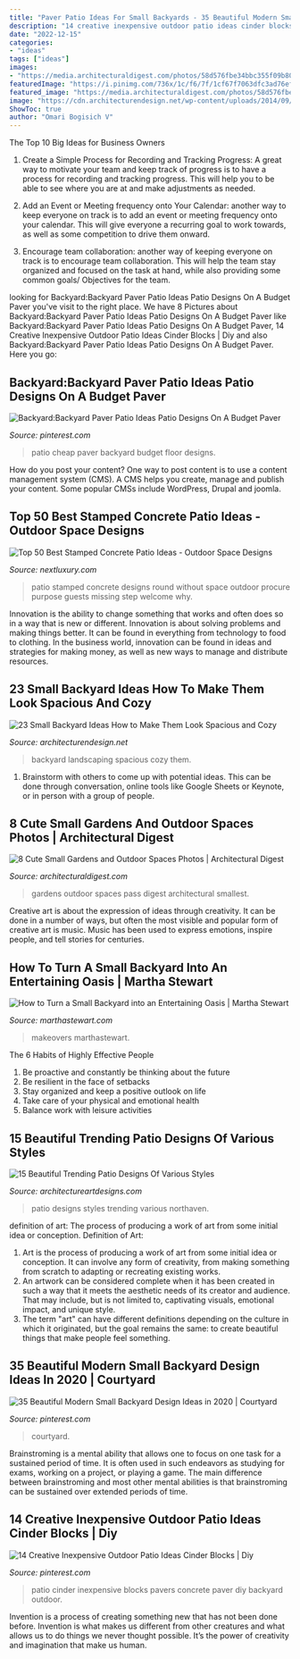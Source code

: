 ```yaml
---
title: "Paver Patio Ideas For Small Backyards - 35 Beautiful Modern Small Backyard Design Ideas In 2020"
description: "14 creative inexpensive outdoor patio ideas cinder blocks"
date: "2022-12-15"
categories:
- "ideas"
tags: ["ideas"]
images:
- "https://media.architecturaldigest.com/photos/58d576fbe34bbc355f09b80e/master/pass/small-gardens-06.jpg"
featuredImage: "https://i.pinimg.com/736x/1c/f6/7f/1cf67f7063dfc3ad76ef76bc5dc80473.jpg"
featured_image: "https://media.architecturaldigest.com/photos/58d576fbe34bbc355f09b80e/master/pass/small-gardens-06.jpg"
image: "https://cdn.architecturendesign.net/wp-content/uploads/2014/09/Small-Backyard-Landscaping-Ideas-5.jpg"
ShowToc: true
author: "Omari Bogisich V"
---
```



The Top 10 Big Ideas for Business Owners
1. Create a Simple Process for Recording and Tracking Progress: A great way to motivate your team and keep track of progress is to have a process for recording and tracking progress. This will help you to be able to see where you are at and make adjustments as needed.
2. Add an Event or Meeting frequency onto Your Calendar: another way to keep everyone on track is to add an event or meeting frequency onto your calendar. This will give everyone a recurring goal to work towards, as well as some competition to drive them onward.

3. Encourage team collaboration: another way of keeping everyone on track is to encourage team collaboration. This will help the team stay organized and focused on the task at hand, while also providing some common goals/ Objectives for the team.


	

		
looking for Backyard:Backyard Paver Patio Ideas Patio Designs On A Budget Paver you've visit to the right place. We have 8 Pictures about Backyard:Backyard Paver Patio Ideas Patio Designs On A Budget Paver like Backyard:Backyard Paver Patio Ideas Patio Designs On A Budget Paver, 14 Creative Inexpensive Outdoor Patio Ideas Cinder Blocks | Diy and also Backyard:Backyard Paver Patio Ideas Patio Designs On A Budget Paver. Here you go:
		
    
## Backyard:Backyard Paver Patio Ideas Patio Designs On A Budget Paver

<img loading=lazy src="https://i.pinimg.com/736x/1c/f6/7f/1cf67f7063dfc3ad76ef76bc5dc80473.jpg" onerror="this.onerror=null;this.src='https://tse1.mm.bing.net/th?id=OIP.bM1HXL3G9dSIHDfBRaIkHgHaLH&amp;pid=15.1';" alt="Backyard:Backyard Paver Patio Ideas Patio Designs On A Budget Paver">

_Source: pinterest.com_

>patio cheap paver backyard budget floor designs. 

	

How do you post your content?
One way to post content is to use a content management system (CMS). A CMS helps you create, manage and publish your content. Some popular CMSs include WordPress, Drupal and joomla.

    
## Top 50 Best Stamped Concrete Patio Ideas - Outdoor Space Designs

<img loading=lazy src="http://nextluxury.com/wp-content/uploads/home-design-ideas-stamped-concrete-patio.jpg" onerror="this.onerror=null;this.src='https://tse1.mm.bing.net/th?id=OIP.TtHsUah409dRWNXsuXDAOQAAAA&amp;pid=15.1';" alt="Top 50 Best Stamped Concrete Patio Ideas - Outdoor Space Designs">

_Source: nextluxury.com_

>patio stamped concrete designs round without space outdoor procure purpose guests missing step welcome why. 

	

Innovation is the ability to change something that works and often does so in a way that is new or different. Innovation is about solving problems and making things better. It can be found in everything from technology to food to clothing. In the business world, innovation can be found in ideas and strategies for making money, as well as new ways to manage and distribute resources.

    
## 23 Small Backyard Ideas How To Make Them Look Spacious And Cozy

<img loading=lazy src="https://cdn.architecturendesign.net/wp-content/uploads/2014/09/Small-Backyard-Landscaping-Ideas-5.jpg" onerror="this.onerror=null;this.src='https://tse4.mm.bing.net/th?id=OIP.Q9FetoEXgL-X01uXRUfcAAHaJ4&amp;pid=15.1';" alt="23 Small Backyard Ideas How to Make Them Look Spacious and Cozy">

_Source: architecturendesign.net_

>backyard landscaping spacious cozy them. 

	

1. Brainstorm with others to come up with potential ideas. This can be done through conversation, online tools like Google Sheets or Keynote, or in person with a group of people.

    
## 8 Cute Small Gardens And Outdoor Spaces Photos | Architectural Digest

<img loading=lazy src="https://media.architecturaldigest.com/photos/58d576fbe34bbc355f09b80e/master/pass/small-gardens-06.jpg" onerror="this.onerror=null;this.src='https://tse3.mm.bing.net/th?id=OIP.aXUogxoLUcjO5c3S2NtXfAHaFR&amp;pid=15.1';" alt="8 Cute Small Gardens and Outdoor Spaces Photos | Architectural Digest">

_Source: architecturaldigest.com_

>gardens outdoor spaces pass digest architectural smallest. 

	

Creative art is about the expression of ideas through creativity. It can be done in a number of ways, but often the most visible and popular form of creative art is music. Music has been used to express emotions, inspire people, and tell stories for centuries.

    
## How To Turn A Small Backyard Into An Entertaining Oasis | Martha Stewart

<img loading=lazy src="https://assets.marthastewart.com/styles/wmax-1500/d15/perrine---after/perrine---after_2.jpg?itok=xT4NUs7L" onerror="this.onerror=null;this.src='https://tse3.mm.bing.net/th?id=OIP.5H6bqxrT30kVxYEavoIrNQHaKh&amp;pid=15.1';" alt="How to Turn a Small Backyard into an Entertaining Oasis | Martha Stewart">

_Source: marthastewart.com_

>makeovers marthastewart. 

	

The 6 Habits of Highly Effective People
1. Be proactive and constantly be thinking about the future 
2. Be resilient in the face of setbacks 
3. Stay organized and keep a positive outlook on life 
4. Take care of your physical and emotional health 
5. Balance work with leisure activities 

    
## 15 Beautiful Trending Patio Designs Of Various Styles

<img loading=lazy src="https://www.architectureartdesigns.com/wp-content/uploads/2014/09/15-Beautiful-Trending-Patio-Designs-Of-Various-Styles-13-630x696.jpg" onerror="this.onerror=null;this.src='https://tse3.mm.bing.net/th?id=OIP.p-bpK_n36Bu_kJXabEVSQQHaIL&amp;pid=15.1';" alt="15 Beautiful Trending Patio Designs Of Various Styles">

_Source: architectureartdesigns.com_

>patio designs styles trending various northaven. 

	

definition of art: The process of producing a work of art from some initial idea or conception.
Definition of Art:
1. Art is the process of producing a work of art from some initial idea or conception. It can involve any form of creativity, from making something from scratch to adapting or recreating existing works.
2. An artwork can be considered complete when it has been created in such a way that it meets the aesthetic needs of its creator and audience. That may include, but is not limited to, captivating visuals, emotional impact, and unique style.
3. The term "art" can have different definitions depending on the culture in which it originated, but the goal remains the same: to create beautiful things that make people feel something.

    
## 35 Beautiful Modern Small Backyard Design Ideas In 2020 | Courtyard

<img loading=lazy src="https://i.pinimg.com/736x/0a/ae/fc/0aaefc590df12883124628b60aa1c2e0.jpg" onerror="this.onerror=null;this.src='https://tse3.mm.bing.net/th?id=OIP.NUJF2KnUtMIyWjAG5u5vGQHaLF&amp;pid=15.1';" alt="35 Beautiful Modern Small Backyard Design Ideas in 2020 | Courtyard">

_Source: pinterest.com_

>courtyard. 

	

Brainstroming is a mental ability that allows one to focus on one task for a sustained period of time. It is often used in such endeavors as studying for exams, working on a project, or playing a game. The main difference between brainstroming and most other mental abilities is that brainstroming can be sustained over extended periods of time.

    
## 14 Creative Inexpensive Outdoor Patio Ideas Cinder Blocks | Diy

<img loading=lazy src="https://i.pinimg.com/736x/07/26/6d/07266d88d8b0461918b801929d2d7c00.jpg" onerror="this.onerror=null;this.src='https://tse3.mm.bing.net/th?id=OIP.RGYSXHSJq2LygYqI_RxrqgHaMc&amp;pid=15.1';" alt="14 Creative Inexpensive Outdoor Patio Ideas Cinder Blocks | Diy">

_Source: pinterest.com_

>patio cinder inexpensive blocks pavers concrete paver diy backyard outdoor. 

	

Invention is a process of creating something new that has not been done before. Invention is what makes us different from other creatures and what allows us to do things we never thought possible. It’s the power of creativity and imagination that make us human.

